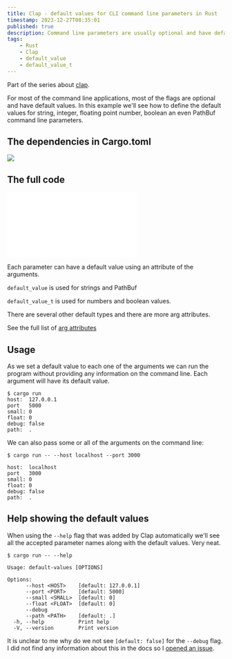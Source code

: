 ```yaml
---
title: Clap - default values for CLI command line parameters in Rust
timestamp: 2023-12-27T08:35:01
published: true
description: Command line parameters are usually optional and have default values. This is how it is done in Rust using Clap.
tags:
    - Rust
    - Clap
    - default_value
    - default_value_t
---
```


Part of the series about [clap](/clap).

For most of the command line applications, most of the flags are optional and have default values.
In this example we'll see how to define the default values for string, integer, floating point number, boolean an even PathBuf command line parameters.

## The dependencies in Cargo.toml

![](examples/clap/default-values/Cargo.toml)


## The full code

![](examples/clap/default-values/src/main.rs)

Each parameter can have a default value using an attribute of the arguments.

`default_value` is used for strings and PathBuf

`default_value_t` is used for numbers and boolean values.

There are several other default types and there are more arg attributes.

See the full list of [arg attributes](https://docs.rs/clap/latest/clap/_derive/index.html#arg-attributes)

## Usage

As we set a default value to each one of the arguments we can run the program without providing any information on the command line. Each argument will have its default value.

```
$ cargo run
host:  127.0.0.1
port   5000
small: 0
float: 0
debug: false
path:  .
```

We can also pass some or all of the arguments on the command line:

```
$ cargo run -- --host localhost --port 3000

host:  localhost
port   3000
small: 0
float: 0
debug: false
path:  .
```


## Help showing the default values

When using the `--help` flag that was added by Clap automatically we'll see all the accepted parameter names along with the default values. Very neat.

```
$ cargo run -- --help

Usage: default-values [OPTIONS]

Options:
      --host <HOST>    [default: 127.0.0.1]
      --port <PORT>    [default: 5000]
      --small <SMALL>  [default: 0]
      --float <FLOAT>  [default: 0]
      --debug
      --path <PATH>    [default: .]
  -h, --help           Print help
  -V, --version        Print version
```

It is unclear to me why do we not see `[default: false]` for the `--debug` flag. I did not find any information about this in the docs so I [opened an issue](https://github.com/clap-rs/clap/issues/5270).


